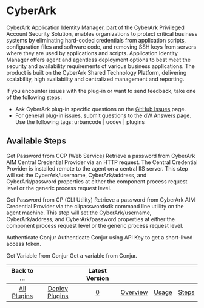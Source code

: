 
CyberArk
========


CyberArk Application Identity Manager, part of the CyberArk Privileged Account Security Solution, enables organizations 
to protect critical business systems by eliminating hard-coded credentials from application scripts, configuration files
 and software code, and removing SSH keys from servers where they are used by applications and scripts. Application 
Identity Manager offers agent and agentless deployment options to best meet the security and availability requirements 
of various business applications. The product is built on the CyberArk Shared Technology Platform, delivering 
scalability, high availability and centralized management and reporting.





If you encounter issues with the plug-in 
or want to send feedback, take one of the following steps:


* Ask CyberArk plug-in specific questions on the [GitHub 
Issues](https://github.com/cyberark/urbancode-conjur-aim/issues) page.
* For general plug-in issues, submit questions to
 the [dW Answers page](https://developer.ibm.com/answers/smart-spaces/23/urbancode.html). Use the following tags: 
urbancode | ucdev | plugins



Available Steps
---------------


Get Password from CCP (Web Service) Retrieve a password
 from CyberArk AIM Central Credential Provider via an HTTP request. The Central Credential Provider is installed remote 
to the agent on a central IIS server. This step will set the CyberArk/username, CyberArk/address, and CyberArk/password 
properties at either the component process request level or the generic process request level.


Get Password from CP 
(CLI Utility) Retrieve a password from CyberArk AIM Credential Provider via the clipasswordsdk command line utillity on 
the agent machine. This step will set the CyberArk/username, CyberArk/address, and CyberArk/password properties at 
either the component process request level or the generic process request level.


Authenticate Conjur Authenticate 
Conjur using API Key to get a short-lived access token.


Get Variable from Conjur Get a variable from Conjur.





|Back to ...||Latest Version||||
| :---: | :---: | :---: | :---: | :---: | :---: |
|[All Plugins](../../index.md)|[Deploy Plugins](../README.md)|[0]()|[Overview](overview.md)|[Usage](usage.md)|[Steps](steps.md)|
